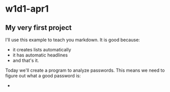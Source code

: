 # w1d1-apr1

## My very first project

I'll use this example to teach you markdown.  It is good  because:

- it creates lists automatically
- it has automatic headlines
- and that's it.

Today we'll create a program to analyze passwords. This means we need to figure out what a good password is:

- 
